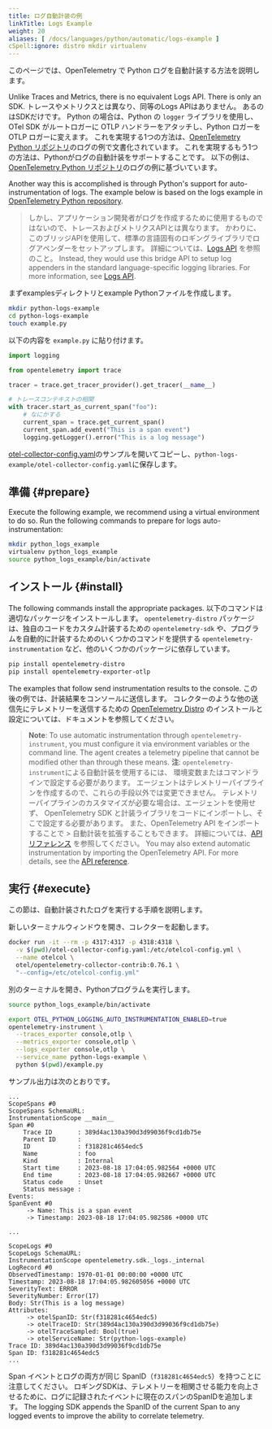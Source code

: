 ```yaml
---
title: ログ自動計装の例
linkTitle: Logs Example
weight: 20
aliases: [ /docs/languages/python/automatic/logs-example ]
cSpell:ignore: distro mkdir virtualenv
---
```


このページでは、OpenTelemetry で Python ログを自動計装する方法を説明します。

Unlike Traces and Metrics, there is no equivalent Logs API. There is only an
SDK. トレースやメトリクスとは異なり、同等のLogs APIはありません。
あるのはSDKだけです。
Python の場合は、Python の `logger` ライブラリを使用し、OTel SDK がルートロガーに OTLP ハンドラーをアタッチし、Python ロガーを OTLP ロガーに変えます。
これを実現する1つの方法は、[OpenTelemetry Python リポジトリ][OpenTelemetry Python repository]のログの例で文書化されています。 これを実現するもう1つの方法は、Pythonがログの自動計装をサポートすることです。
以下の例は、[OpenTelemetry Python リポジトリ][OpenTelemetry Python repository]のログの例に基づいています。

Another way this is accomplished is through Python's support for
auto-instrumentation of logs. The example below is based on the logs example in
[OpenTelemetry Python repository][].

> しかし、アプリケーション開発者がログを作成するために使用するものではないので、トレースおよびメトリクスAPIとは異なります。
> かわりに、このブリッジAPIを使用して、標準の言語固有のロギングライブラリでログアペンダーをセットアップします。
> 詳細については、[Logs API](/docs/specs/otel/logs/api/) を参照のこと。
> Instead, they would use this bridge API to setup log appenders in the standard
> language-specific logging libraries. For more information, see
> [Logs API](/docs/specs/otel/logs/api/).

まずexamplesディレクトリとexample Pythonファイルを作成します。

```sh
mkdir python-logs-example
cd python-logs-example
touch example.py
```

以下の内容を `example.py` に貼り付けます。

```python
import logging

from opentelemetry import trace

tracer = trace.get_tracer_provider().get_tracer(__name__)

# トレースコンテキストの相関
with tracer.start_as_current_span("foo"):
    # なにかする
    current_span = trace.get_current_span()
    current_span.add_event("This is a span event")
    logging.getLogger().error("This is a log message")
```

[otel-collector-config.yaml](https://github.com/open-telemetry/opentelemetry-python/blob/main/docs/examples/logs/otel-collector-config.yaml)のサンプルを開いてコピーし、`python-logs-example/otel-collector-config.yaml`に保存します。

## 準備 {#prepare}

Execute the following example, we recommend using a virtual environment to do
so. Run the following commands to prepare for logs auto-instrumentation:

```sh
mkdir python_logs_example
virtualenv python_logs_example
source python_logs_example/bin/activate
```

## インストール {#install}

The following commands install the appropriate packages. 以下のコマンドは適切なパッケージをインストールします。
`opentelemetry-distro` パッケージは、独自のコードをカスタム計装するための `opentelemetry-sdk` や、プログラムを自動的に計装するためのいくつかのコマンドを提供する `opentelemetry-instrumentation` など、他のいくつかのパッケージに依存しています。

```sh
pip install opentelemetry-distro
pip install opentelemetry-exporter-otlp
```

The examples that follow send instrumentation results to the console. この後の例では、計装結果をコンソールに送信します。
コレクターのような他の送信先にテレメトリーを送信するための [OpenTelemetry Distro](/docs/languages/python/distro) のインストールと設定については、ドキュメントを参照してください。

> **Note**: To use automatic instrumentation through `opentelemetry-instrument`,
> you must configure it via environment variables or the command line. The agent
> creates a telemetry pipeline that cannot be modified other than through these
> means. **注**: `opentelemetry-instrument`による自動計装を使用するには、
> 環境変数またはコマンドラインで設定する必要があります。
> エージェントはテレメトリーパイプラインを作成するので、これらの手段以外では変更できません。
> テレメトリーパイプラインのカスタマイズが必要な場合は、エージェントを使用せず、 OpenTelemetry SDK と計装ライブラリをコードにインポートし、そこで設定する必要があります。
> また、OpenTelemetry API をインポートすることで > 自動計装を拡張することもできます。
> 詳細については、[API リファレンス][API reference] を参照してください。 You may also extend
> automatic instrumentation by importing the OpenTelemetry API. For more
> details, see the [API reference][].

## 実行 {#execute}

この節は、自動計装されたログを実行する手順を説明します。

新しいターミナルウィンドウを開き、コレクターを起動します。

```sh
docker run -it --rm -p 4317:4317 -p 4318:4318 \
  -v $(pwd)/otel-collector-config.yaml:/etc/otelcol-config.yml \
  --name otelcol \
  otel/opentelemetry-collector-contrib:0.76.1 \
  "--config=/etc/otelcol-config.yml"
```

別のターミナルを開き、Pythonプログラムを実行します。

```sh
source python_logs_example/bin/activate

export OTEL_PYTHON_LOGGING_AUTO_INSTRUMENTATION_ENABLED=true
opentelemetry-instrument \
  --traces_exporter console,otlp \
  --metrics_exporter console,otlp \
  --logs_exporter console,otlp \
  --service_name python-logs-example \
  python $(pwd)/example.py
```

サンプル出力は次のとおりです。

```text
...
ScopeSpans #0
ScopeSpans SchemaURL:
InstrumentationScope __main__
Span #0
    Trace ID       : 389d4ac130a390d3d99036f9cd1db75e
    Parent ID      :
    ID             : f318281c4654edc5
    Name           : foo
    Kind           : Internal
    Start time     : 2023-08-18 17:04:05.982564 +0000 UTC
    End time       : 2023-08-18 17:04:05.982667 +0000 UTC
    Status code    : Unset
    Status message :
Events:
SpanEvent #0
     -> Name: This is a span event
     -> Timestamp: 2023-08-18 17:04:05.982586 +0000 UTC

...

ScopeLogs #0
ScopeLogs SchemaURL:
InstrumentationScope opentelemetry.sdk._logs._internal
LogRecord #0
ObservedTimestamp: 1970-01-01 00:00:00 +0000 UTC
Timestamp: 2023-08-18 17:04:05.982605056 +0000 UTC
SeverityText: ERROR
SeverityNumber: Error(17)
Body: Str(This is a log message)
Attributes:
     -> otelSpanID: Str(f318281c4654edc5)
     -> otelTraceID: Str(389d4ac130a390d3d99036f9cd1db75e)
     -> otelTraceSampled: Bool(true)
     -> otelServiceName: Str(python-logs-example)
Trace ID: 389d4ac130a390d3d99036f9cd1db75e
Span ID: f318281c4654edc5
...
```

Span イベントとログの両方が同じ SpanID（`f318281c4654edc5`）を持つことに注意してください。
ロギングSDKは、テレメトリーを相関させる能力を向上させるために、ログに記録されたイベントに現在のスパンのSpanIDを追加します。 The logging SDK appends the SpanID of the current Span to
any logged events to improve the ability to correlate telemetry.

[api reference]: https://opentelemetry-python.readthedocs.io/en/latest/index.html
[OpenTelemetry Python repository]: https://github.com/open-telemetry/opentelemetry-python/tree/main/docs/examples/logs
